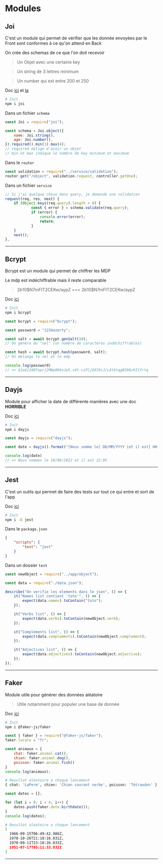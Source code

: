 # Modules

## Joi

C'est un module qui permet de vérifier que les donnée envoyées par le Front sont conformes à ce qu'on attend en Back

On crée des schemas de ce que l'on doit recevoir

> Un Objet avec une certaine key

> Un string de 3 lettres minimum

> Un number qui est entre 200 et 250

Doc [ici](https://www.npmjs.com/package/joi) et [la](https://joi.dev/api/?v=17.6.0)

```bash
# Init
npm i joi
```

Dans un fichier `schema`

```js
const Joi = require("joi");

const schema = Joi.object({
    name: Joi.string(),
    age: Joi.number(),
}).required().min(1).max(4);
// required oblige d'avoir un objet
// min et max indique le nombre de key minimum et maximum
```

Dans le `router`

```js
const validation = require("../service/validation");
router.get("/object", validation.request, controller.getOne);
```

Dans un fichier `service`

```js
// Si j'ai quelque chose dans query, je demande une validation
request(req, res, next) {
    if (Object.keys(req.query).length > 0) {
            const { error } = schema.validate(req.query);
            if (error) {
                console.error(error);
                return;
            }
    }
    next();
},
```

---

## Bcrypt

Bcrypt est un module qui permet de chiffrer les MDP

Le mdp est indéchiffrable mais il reste comparable
> $2b$10$N7mFIT2CEKw/aypZ === $2b$10$N7mFIT2CEKw/aypZ

Doc [ici](https://github.com/kelektiv/node.bcrypt.js)

```bash
# Init
npm i bcrypt
```

```js
const bcrypt = require("bcrypt");

const password = "1234azerty";

const salt = await bcrypt.genSalt(10);
// On génère du "sel" (un nombre de caractères indéchiffrables)

const hash = await bcrypt.hash(password, salt);
// On mélange le sel et le mdp

console.log(password)
// => $2a$12$N7oprj2MWp0K6xJe5.s4t.ciFCjG0l9cJ/L4tbtqgB386cKI1Yrtq
```

---

## Dayjs

Module pour afficher la date de différente manières avec une doc **HORRIBLE**

Doc [ici](https://day.js.org/docs/en/installation/node-js)

```bash
# Init
npm i dayjs
```

```js
const dayjs = require("dayjs");

const date = dayjs().format("[Nous somme le] DD/MM/YYYY [et il est] HH:mm");

console.log(date)
// => Nous sommes le 18/06/2022 et il est 22:05
```

---

## Jest

C'est un outils qui permet de faire des tests sur tout ce qui entre et sort de l'app

Doc [ici](https://jestjs.io/fr/docs/getting-started)

```bash
# Init
npm i -D jest
```

Dans le `package.json`

```json
{
    "scripts": {
        "test": "jest"
    }
}
```

Dans un dossier `test`

```js
const newObject = require("../app/object");

const data = require("./data.json");

describe("On verifie les elements dans le json", () => {
    it("Names list contient 'toto'", () => {
        expect(data.names).toContain("toto");
    });

    it("Verbs list", () => {
        expect(data.verbs).toContain(newObject.verb);
    });

    it("Complements list", () => {
        expect(data.complements).toContain(newObject.complement);
    });

    it("Adjectives list", () => {
        expect(data.adjectives).toContain(newObject.adjective);
    });
});
```

---

## Faker

Module utile pour générer des données aléatoire

> Utile notamment pour populer une base de donnée

Doc [ici](https://fakerjs.dev/guide/)

```bash
# Init
npm i @faker-js/faker
```

```js
const { faker } = require("@faker-js/faker");
faker.locale = "fr";
```

```js
const animaux = {
    chat: faker.animal.cat(),
    chien: faker.animal.dog(),
    poisson: faker.animal.fish()
}
console.log(animaux);
```

```bash
# Resultat aléatoire a chaque lancement
{ chat: 'LaPerm', chien: 'Chien courant serbe', poisson: 'Tétraodon' }
```

```js
const dates = [];

for (let i = 0; i < 4; i++) {
    dates.push(faker.date.birthdate());
}
console.log(dates);
```

```bash
# Resultat aléatoire a chaque lancement
[
  1966-09-15T06:49:42.986Z,
  1978-10-26T21:18:16.831Z,
  1970-09-11T23:10:26.033Z,
  1951-07-17T05:11:33.832Z
]
```

---
